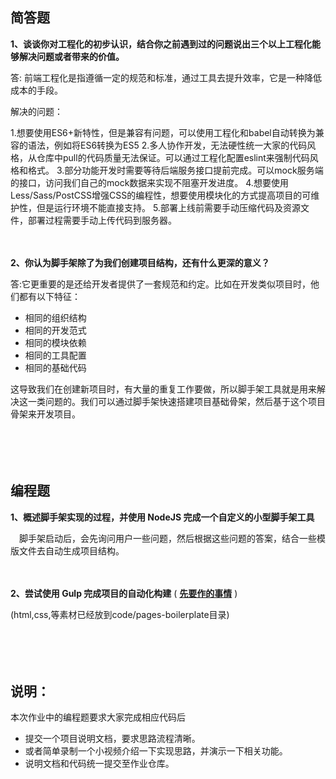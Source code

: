 ## 简答题

**1、谈谈你对工程化的初步认识，结合你之前遇到过的问题说出三个以上工程化能够解决问题或者带来的价值。**

答:
前端工程化是指遵循一定的规范和标准，通过工具去提升效率，它是一种降低成本的手段。

解决的问题：

1.想要使用ES6+新特性，但是兼容有问题，可以使用工程化和babel自动转换为兼容的语法，例如将ES6转换为ES5
2.多人协作开发，无法硬性统一大家的代码风格，从仓库中pull的代码质量无法保证。可以通过工程化配置eslint来强制代码风格和格式。
3.部分功能开发时需要等待后端服务接口提前完成。可以mock服务端的接口，访问我们自己的mock数据来实现不阻塞开发进度。
4.想要使用Less/Sass/PostCSS增强CSS的编程性，想要使用模块化的方式提高项目的可维护性，但是运行环境不能直接支持。
5.部署上线前需要手动压缩代码及资源文件，部署过程需要手动上传代码到服务器。

　

**2、你认为脚手架除了为我们创建项目结构，还有什么更深的意义？**

答:它更重要的是还给开发者提供了一套规范和约定。比如在开发类似项目时，他们都有以下特征：
- 相同的组织结构
- 相同的开发范式
- 相同的模块依赖
- 相同的工具配置
- 相同的基础代码  

这导致我们在创建新项目时，有大量的重复工作要做，所以脚手架工具就是用来解决这一类问题的。我们可以通过脚手架快速搭建项目基础骨架，然后基于这个项目骨架来开发项目。

　

　

## 编程题

**1、概述脚手架实现的过程，并使用 NodeJS 完成一个自定义的小型脚手架工具**

　脚手架启动后，会先询问用户一些问题，然后根据这些问题的答案，结合一些模版文件去自动生成项目结构。

　

**2、尝试使用 Gulp 完成项目的自动化构建**  ( **[先要作的事情](https://gitee.com/lagoufed/fed-e-questions/blob/master/part2/%E4%B8%8B%E8%BD%BD%E5%8C%85%E6%98%AF%E5%87%BA%E9%94%99%E7%9A%84%E8%A7%A3%E5%86%B3%E6%96%B9%E5%BC%8F.md)** )

(html,css,等素材已经放到code/pages-boilerplate目录)

　

　

## 说明：

本次作业中的编程题要求大家完成相应代码后

- 提交一个项目说明文档，要求思路流程清晰。
- 或者简单录制一个小视频介绍一下实现思路，并演示一下相关功能。
- 说明文档和代码统一提交至作业仓库。